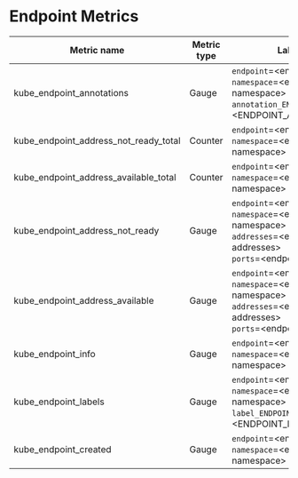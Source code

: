 # Endpoint Metrics

| Metric name| Metric type | Labels/tags | Status |
| ---------- | ----------- | ----------- | ----------- |
| kube_endpoint_annotations | Gauge | `endpoint`=&lt;endpoint-name&gt; <br> `namespace`=&lt;endpoint-namespace&gt; <br> `annotation_ENDPOINT_ANNOTATION`=&lt;ENDPOINT_ANNOTATION&gt;  | EXPERIMENTAL |
| kube_endpoint_address_not_ready_total | Counter | `endpoint`=&lt;endpoint-name&gt; <br> `namespace`=&lt;endpoint-namespace&gt; | EXPERIMENTAL |
| kube_endpoint_address_available_total | Counter | `endpoint`=&lt;endpoint-name&gt; <br> `namespace`=&lt;endpoint-namespace&gt; | EXPERIMENTAL |
| kube_endpoint_address_not_ready | Gauge | `endpoint`=&lt;endpoint-name&gt; <br> `namespace`=&lt;endpoint-namespace&gt; <br> `addresses`=&lt;endpoint-addresses&gt; <br> `ports`=&lt;endpoint-ports&gt; | STABLE |
| kube_endpoint_address_available | Gauge | `endpoint`=&lt;endpoint-name&gt; <br> `namespace`=&lt;endpoint-namespace&gt; <br> `addresses`=&lt;endpoint-addresses&gt; <br> `ports`=&lt;endpoint-ports&gt; | STABLE |
| kube_endpoint_info | Gauge | `endpoint`=&lt;endpoint-name&gt; <br> `namespace`=&lt;endpoint-namespace&gt;  | STABLE |
| kube_endpoint_labels | Gauge | `endpoint`=&lt;endpoint-name&gt; <br> `namespace`=&lt;endpoint-namespace&gt; <br> `label_ENDPOINT_LABEL`=&lt;ENDPOINT_LABEL&gt;  | STABLE |
| kube_endpoint_created | Gauge | `endpoint`=&lt;endpoint-name&gt; <br> `namespace`=&lt;endpoint-namespace&gt; | STABLE |
